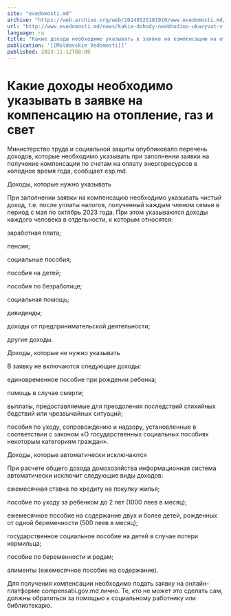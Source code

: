 ```yaml
---
site: "evedomosti.md"
archive: "https://web.archive.org/web/20240325181910/www.evedomosti.md/news/kakie-dohody-neobhodimo-ukazyvat-v-zayavke-na-kompensaciyu-n"
url: "http://www.evedomosti.md/news/kakie-dohody-neobhodimo-ukazyvat-v-zayavke-na-kompensaciyu-n"
language: ru
title: "Какие доходы необходимо указывать в заявке на компенсацию на отопление, газ и свет"
publication: '[[Moldavskie Vedomosti]]'
published: 2023-11-12T08:00
---
```


# Какие доходы необходимо указывать в заявке на компенсацию на отопление, газ и свет

Министерство труда и социальной защиты опубликовало перечень доходов, которые необходимо указывать при заполнении заявки на получение компенсации по счетам на оплату энергоресурсов в холодное время года, сообщает esp.md.

Доходы, которые нужно указывать

При заполнении заявки на компенсацию необходимо указывать чистый доход, т.е. после уплаты налогов, полученный каждым членом семьи в период с мая по октябрь 2023 года. При этом указываются доходы каждого человека в отдельности, к которым относятся:

заработная плата;

пенсия;

социальные пособия;

пособия на детей;

пособия по безработице;

социальная помощь;

дивиденды;

доходы от предпринимательской деятельности;

другие доходы.

Доходы, которые не нужно указывать

В заявку не включаются следующие доходы:

единовременное пособие при рождении ребенка;

помощь в случае смерти;

выплаты, предоставляемые для преодоления последствий стихийных бедствий или чрезвычайных ситуаций;

пособия по уходу, сопровождению и надзору, установленные в соответствии с законом «О государственных социальных пособиях некоторым категориям граждан».

Доходы, которые автоматически исключаются

При расчете общего дохода домохозяйства информационная система автоматически исключит следующие виды доходов:

ежемесячная ставка по кредиту на покупку жилья;

пособие по уходу за ребенком до 2 лет (1000 леев в месяц);

ежемесячное пособие на содержание двух и более детей, рожденных от одной беременности (500 леев в месяц);

государственное социальное пособие на детей в случае потери кормильца;

пособие по беременности и родам;

алименты (ежемесячное пособие на содержание).

Для получения компенсации необходимо подать заявку на онлайн-платформе compensatii.gov.md лично. Те, кто не может это сделать сам, должны обратиться за помощью к социальному работнику или библиотекарю.